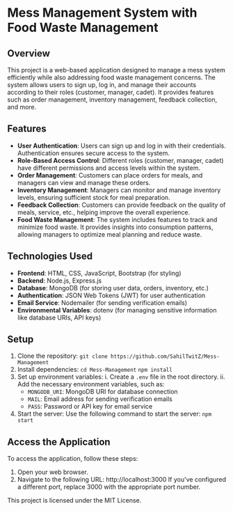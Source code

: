# Mess Management System with Food Waste Management

## Overview
This project is a web-based application designed to manage a mess system efficiently while also addressing food waste management concerns. The system allows users to sign up, log in, and manage their accounts according to their roles (customer, manager, cadet). It provides features such as order management, inventory management, feedback collection, and more.

## Features
- **User Authentication**: Users can sign up and log in with their credentials. Authentication ensures secure access to the system. 
- **Role-Based Access Control**: Different roles (customer, manager, cadet) have different permissions and access levels within the system.
- **Order Management**: Customers can place orders for meals, and managers can view and manage these orders.
- **Inventory Management**: Managers can monitor and manage inventory levels, ensuring sufficient stock for meal preparation.
- **Feedback Collection**: Customers can provide feedback on the quality of meals, service, etc., helping improve the overall experience.
- **Food Waste Management**: The system includes features to track and minimize food waste. It provides insights into consumption patterns, allowing managers to optimize meal planning and reduce waste.

## Technologies Used
- **Frontend**: HTML, CSS, JavaScript, Bootstrap (for styling)
- **Backend**: Node.js, Express.js
- **Database**: MongoDB (for storing user data, orders, inventory, etc.)
- **Authentication**: JSON Web Tokens (JWT) for user authentication
- **Email Service**: Nodemailer (for sending verification emails)
- **Environmental Variables**: dotenv (for managing sensitive information like database URIs, API keys)

## Setup
1. Clone the repository: `git clone https://github.com/SahilTwitZ/Mess-Management`
2. Install dependencies: `cd Mess-Management` `npm install`
3. Set up environment variables:
  i. Create a `.env` file in the root directory.
  ii. Add the necessary environment variables, such as:
     - `MONGODB_URI`: MongoDB URI for database connection
     - `MAIL`: Email address for sending verification emails
     - `PASS`: Password or API key for email service
4. Start the server: Use the following command to start the server: `npm start`

## Access the Application
To access the application, follow these steps:
1. Open your web browser.
2. Navigate to the following URL: http://localhost:3000 If you've configured a different port, replace 3000 with the appropriate port number.

This project is licensed under the MIT License.